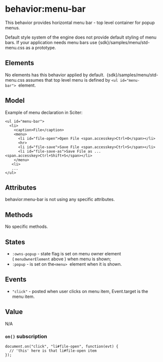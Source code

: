 
# behavior:menu-bar

This behavior provides horizontal menu bar - top level container for popup menus.

Default style system of the engine does not provide default styling of menu bars. If your application needs menu bars use {sdk}/samples/menu/std-menu.css as a prototype.

## Elements

No elements has this behavior applied by default.  {sdk}/samples/menu/std-menu.css assumes that top level menu is defined by `<ul id="menu-bar">`  element.

## Model

Example of menu declaration in Sciter:

```
<ul id="menu-bar">
  <li>
    <caption>File</caption>
    <menu>
      <li id="file-open">Open File <span.accesskey>Ctrl+O</span></li>
      <hr>
      <li id="file-save">Save File <span.accesskey>Ctrl+S</span></li>
      <li id="file-save-as">Save File as ...<span.accesskey>Ctrl+Shift+S</span></li>
    </menu>
   <li>
   ...
</ul>

```

## Attributes

behavior:menu-bar is not using any specific attributes.

## Methods

No specific methods.

## States

* `:owns-popup` - state flag is set on menu owner element ( `menuOwnerElement` above ) when menu is shown;
* `:popup` - is set on the`<menu>`  element when it is shown.

## Events

* `"click"` - posted when user clicks on menu item, Event.target is the menu item.

## Value

N/A

### `on()` subscription

```
document.on("click", "li#file-open", function(evt) {
  // 'this' here is that li#file-open item
});

```
